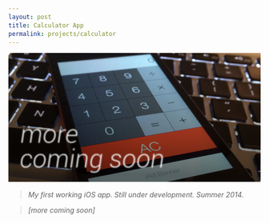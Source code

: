 ```yaml
---
layout: post
title: Calculator App
permalink: projects/calculator
---
```


![My calculator app.](/assets/calc_s_cs.jpg "My calculator app.")

> *My first working iOS app. Still under development. Summer 2014.*

> *[more coming soon]*